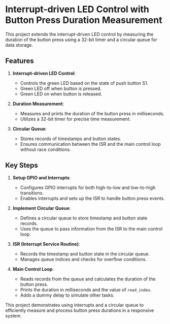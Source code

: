 # Interrupt-driven LED Control with Button Press Duration Measurement

This project extends the interrupt-driven LED control by measuring the duration of the button press using a 32-bit timer and a circular queue for data storage.

## Features

1. **Interrupt-driven LED Control**:
   - Controls the green LED based on the state of push button S1.
   - Green LED off when button is pressed.
   - Green LED on when button is released.

2. **Duration Measurement**:
   - Measures and prints the duration of the button press in milliseconds.
   - Utilizes a 32-bit timer for precise time measurement.

3. **Circular Queue**:
   - Stores records of timestamps and button states.
   - Ensures communication between the ISR and the main control loop without race conditions.

## Key Steps

1. **Setup GPIO and Interrupts**:
   - Configures GPIO interrupts for both high-to-low and low-to-high transitions.
   - Enables interrupts and sets up the ISR to handle button press events.

2. **Implement Circular Queue**:
   - Defines a circular queue to store timestamp and button state records.
   - Uses the queue to pass information from the ISR to the main control loop.

3. **ISR (Interrupt Service Routine)**:
   - Records the timestamp and button state in the circular queue.
   - Manages queue indices and checks for overflow conditions.

4. **Main Control Loop**:
   - Reads records from the queue and calculates the duration of the button press.
   - Prints the duration in milliseconds and the value of `read_index`.
   - Adds a dummy delay to simulate other tasks.

This project demonstrates using interrupts and a circular queue to efficiently measure and process button press durations in a responsive system.